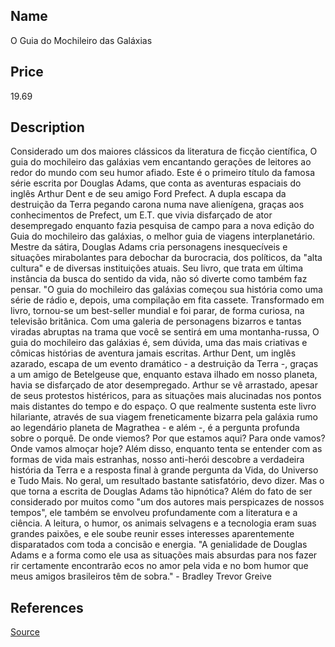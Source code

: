 ## Name
O Guia do Mochileiro das Galáxias

## Price
19.69

## Description

Considerado um dos maiores clássicos da literatura de ficção científica, O guia do mochileiro das galáxias vem encantando gerações de leitores ao redor do mundo com seu humor afiado. Este é o primeiro título da famosa série escrita por Douglas Adams, que conta as aventuras espaciais do inglês Arthur Dent e de seu amigo Ford Prefect. A dupla escapa da destruição da Terra pegando carona numa nave alienígena, graças aos conhecimentos de Prefect, um E.T. que vivia disfarçado de ator desempregado enquanto fazia pesquisa de campo para a nova edição do Guia do mochileiro das galáxias, o melhor guia de viagens interplanetário. Mestre da sátira, Douglas Adams cria personagens inesquecíveis e situações mirabolantes para debochar da burocracia, dos políticos, da "alta cultura" e de diversas instituições atuais. Seu livro, que trata em última instância da busca do sentido da vida, não só diverte como também faz pensar. "O guia do mochileiro das galáxias começou sua história como uma série de rádio e, depois, uma compilação em fita cassete. Transformado em livro, tornou-se um best-seller mundial e foi parar, de forma curiosa, na televisão britânica. Com uma galeria de personagens bizarros e tantas viradas abruptas na trama que você se sentirá em uma montanha-russa, O guia do mochileiro das galáxias é, sem dúvida, uma das mais criativas e cômicas histórias de aventura jamais escritas. Arthur Dent, um inglês azarado, escapa de um evento dramático - a destruição da Terra -, graças a um amigo de Betelgeuse que, enquanto estava ilhado em nosso planeta, havia se disfarçado de ator desempregado. Arthur se vê arrastado, apesar de seus protestos histéricos, para as situações mais alucinadas nos pontos mais distantes do tempo e do espaço. O que realmente sustenta este livro hilariante, através de sua viagem freneticamente bizarra pela galáxia rumo ao legendário planeta de Magrathea - e além -, é a pergunta profunda sobre o porquê. De onde viemos? Por que estamos aqui? Para onde vamos? Onde vamos almoçar hoje? Além disso, enquanto tenta se entender com as formas de vida mais estranhas, nosso anti-herói descobre a verdadeira história da Terra e a resposta final à grande pergunta da Vida, do Universo e Tudo Mais. No geral, um resultado bastante satisfatório, devo dizer. Mas o que torna a escrita de Douglas Adams tão hipnótica? Além do fato de ser considerado por muitos como "um dos autores mais perspicazes de nossos tempos", ele também se envolveu profundamente com a literatura e a ciência. A leitura, o humor, os animais selvagens e a tecnologia eram suas grandes paixões, e ele soube reunir esses interesses aparentemente disparatados com toda a concisão e energia. "A genialidade de Douglas Adams e a forma como ele usa as situações mais absurdas para nos fazer rir certamente encontrarão ecos no amor pela vida e no bom humor que meus amigos brasileiros têm de sobra." - Bradley Trevor Greive

## References

[Source](https://www.amazon.com.br/guia-mochileiro-das-gal%C3%A1xias/dp/8599296574)
